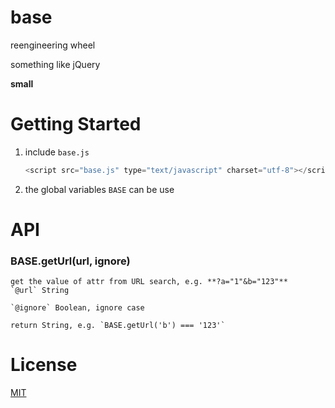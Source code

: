 # base
reengineering wheel

something like jQuery

**small**

# Getting Started
1. include `base.js`

    ```javascript
    <script src="base.js" type="text/javascript" charset="utf-8"></script>
    ```
2. the global variables `BASE` can be use

# API
### BASE.getUrl(url, ignore)
    get the value of attr from URL search, e.g. **?a="1"&b="123"**
    `@url` String
    
    `@ignore` Boolean, ignore case
    
    return String, e.g. `BASE.getUrl('b') === '123'`

# License
[MIT](https://github.com/tangzhengwen/base/blob/master/LICENSE)
